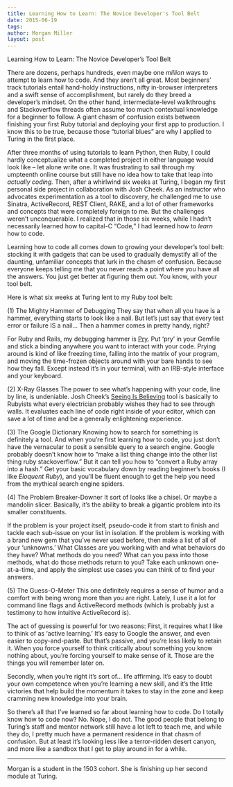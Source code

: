 ```yaml
---
title: Learning How to Learn: The Novice Developer's Tool Belt
date: 2015-06-19
tags:
author: Morgan Miller
layout: post
---
```


Learning How to Learn: The Novice Developer’s Tool Belt

There are dozens, perhaps hundreds, even maybe one <em>million</em> ways to attempt to learn how to code. And they aren’t all great. Most beginners’ track tutorials entail hand-holdy instructions, nifty in-browser interpreters and a swift sense of accomplishment, but rarely do they breed a developer’s mindset. On the other hand, intermediate-level walkthroughs and Stackoverflow threads often assume too much contextual knowledge for a beginner to follow. A giant chasm of confusion exists between finishing your first Ruby tutorial and deploying your first app to production. I know this to be true, because those “tutorial blues” are why I applied to Turing in the first place.

After three months of using tutorials to learn Python, then Ruby, I could hardly conceptualize what a completed project in either language would look like – let alone write one. It was frustrating to sail through my umpteenth online course but still have no idea how to take that leap into <em>actually coding.</em> Then, after a whirlwind six weeks at Turing, I began my first personal side project in collaboration with Josh Cheek. As an instructor who advocates experimentation as a tool to discovery, he challenged me to use Sinatra, ActiveRecord, REST Client, RAKE, and a lot of other frameworks and concepts that were completely foreign to me. But the challenges weren’t unconquerable. I realized that in those six weeks, while I hadn’t necessarily learned how to capital-C “Code,” I had learned how to <em>learn</em> how to code. 

Learning how to code all comes down to growing your developer’s tool belt: stocking it with gadgets that can be used to gradually demystify all of the daunting, unfamiliar concepts that lurk in the chasm of confusion. Because everyone keeps telling me that you never reach a point where you have all the answers. You just get better at figuring them out. You know, with your tool belt.

Here is what six weeks at Turing lent to my Ruby tool belt:

(1) The Mighty Hammer of Debugging
They say that when all you have is a hammer, everything starts to look like a nail. But let’s just say that every test error or failure IS a nail… Then a hammer comes in pretty handy, right?

For Ruby and Rails, my debugging hammer is <a href=”http://pryrepl.org/”>Pry</a>. Put ‘pry’ in your Gemfile and stick a binding anywhere you want to interact with your code. Prying around is kind of like freezing time, falling into the matrix of your program, and moving the time-frozen objects around with your bare hands to see how they fall. Except instead it’s in your terminal, with an IRB-style interface and your keyboard.

(2) X-Ray Glasses
The power to see what’s happening with your code, line by line, is undeniable. Josh Cheek’s <a href=”https://github.com/JoshCheek/seeing_is_believing”>Seeing Is Believing</a> tool is basically to Rubyists what every electrician probably wishes they had to see through walls. It evaluates each line of code right inside of your editor, which can save a lot of time and be a generally enlightening experience.

(3) The Google Dictionary
Knowing how to search for something is definitely a tool. And when you’re first learning how to code, you just don’t have the vernacular to posit a sensible query to a search engine. Google probably doesn’t know how to “make a list thing change into the other list thing ruby stackoverflow.” But it can tell you how to “convert a Ruby array into a hash.” Get your basic vocabulary down by reading beginner’s books (I like <em>Eloquent Ruby</em>), and you’ll be fluent enough to get the help you need from the mythical search engine spiders. 

(4) The Problem Breaker-Downer
It sort of looks like a chisel. Or maybe a mandolin slicer. Basically, it’s the ability to break a gigantic problem into its smaller constituents.

If the problem is your project itself, pseudo-code it from start to finish and tackle each sub-issue on your list in isolation. If the problem is working with a brand new gem that you’ve never used before, then make a list of all of your ‘unknowns.’ What Classes are you working with and what behaviors do they have? What methods do you need? What can you pass into those methods, what do those methods return to you? Take each unknown one-at-a-time, and apply the simplest use cases you can think of to find your answers.

(5) The Guess-O-Meter
This one definitely requires a sense of humor and a comfort with being wrong more than you are right. Lately, I use it a lot for command line flags and ActiveRecord methods (which is probably just a testimony to how intuitive ActiveRecord is). 

The act of guessing is powerful for two reasons: First, it requires what I like to think of as ‘active learning.’ It’s easy to Google the answer, and even easier to copy-and-paste. But that’s passive, and you’re less likely to retain it. When you force yourself to think critically about something you know nothing about, you’re forcing yourself to make sense of it. Those are the things you will remember later on.

Secondly, when you’re right it’s sort of… life affirming. It’s easy to doubt your own competence when you’re learning a new skill, and it’s the little victories that help build the momentum it takes to stay in the zone and keep cramming new knowledge into your brain.

So there’s all that I’ve learned so far about learning how to code. Do I totally know how to code now? No. Nope, I do not. The good people that belong to Turing’s staff and mentor network still have a lot left to teach me, and while they do, I pretty much have a permanent residence in that chasm of confusion. But at least it’s looking less like a terror-ridden desert canyon, and more like a sandbox that I get to play around in for a while.

---

Morgan is a student in the 1503 cohort. She is finishing up her second module at Turing.
